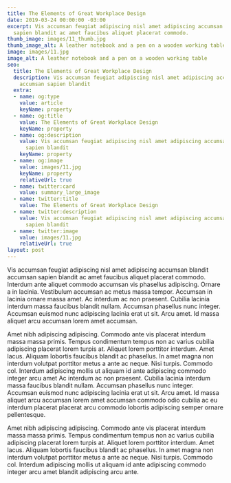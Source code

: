 ```yaml
---
title: The Elements of Great Workplace Design
date: 2019-03-24 00:00:00 -03:00
excerpt: Vis accumsan feugiat adipiscing nisl amet adipiscing accumsan blandit accumsan
  sapien blandit ac amet faucibus aliquet placerat commodo.
thumb_image: images/11_thumb.jpg
thumb_image_alt: A leather notebook and a pen on a wooden working table
image: images/11.jpg
image_alt: A leather notebook and a pen on a wooden working table
seo:
  title: The Elements of Great Workplace Design
  description: Vis accumsan feugiat adipiscing nisl amet adipiscing accumsan blandit
    accumsan sapien blandit
  extra:
  - name: og:type
    value: article
    keyName: property
  - name: og:title
    value: The Elements of Great Workplace Design
    keyName: property
  - name: og:description
    value: Vis accumsan feugiat adipiscing nisl amet adipiscing accumsan blandit accumsan
      sapien blandit
    keyName: property
  - name: og:image
    value: images/11.jpg
    keyName: property
    relativeUrl: true
  - name: twitter:card
    value: summary_large_image
  - name: twitter:title
    value: The Elements of Great Workplace Design
  - name: twitter:description
    value: Vis accumsan feugiat adipiscing nisl amet adipiscing accumsan blandit accumsan
      sapien blandit
  - name: twitter:image
    value: images/11.jpg
    relativeUrl: true
layout: post
---
```


Vis accumsan feugiat adipiscing nisl amet adipiscing accumsan blandit accumsan sapien blandit ac amet faucibus aliquet placerat commodo. Interdum ante aliquet commodo accumsan vis phasellus adipiscing. Ornare a in lacinia. Vestibulum accumsan ac metus massa tempor. Accumsan in lacinia ornare massa amet. Ac interdum ac non praesent. Cubilia lacinia interdum massa faucibus blandit nullam. Accumsan phasellus nunc integer. Accumsan euismod nunc adipiscing lacinia erat ut sit. Arcu amet. Id massa aliquet arcu accumsan lorem amet accumsan.

Amet nibh adipiscing adipiscing. Commodo ante vis placerat interdum massa massa primis. Tempus condimentum tempus non ac varius cubilia adipiscing placerat lorem turpis at. Aliquet lorem porttitor interdum. Amet lacus. Aliquam lobortis faucibus blandit ac phasellus. In amet magna non interdum volutpat porttitor metus a ante ac neque. Nisi turpis. Commodo col. Interdum adipiscing mollis ut aliquam id ante adipiscing commodo integer arcu amet Ac interdum ac non praesent. Cubilia lacinia interdum massa faucibus blandit nullam. Accumsan phasellus nunc integer. Accumsan euismod nunc adipiscing lacinia erat ut sit. Arcu amet. Id massa aliquet arcu accumsan lorem amet accumsan commodo odio cubilia ac eu interdum placerat placerat arcu commodo lobortis adipiscing semper ornare pellentesque.

Amet nibh adipiscing adipiscing. Commodo ante vis placerat interdum massa massa primis. Tempus condimentum tempus non ac varius cubilia adipiscing placerat lorem turpis at. Aliquet lorem porttitor interdum. Amet lacus. Aliquam lobortis faucibus blandit ac phasellus. In amet magna non interdum volutpat porttitor metus a ante ac neque. Nisi turpis. Commodo col. Interdum adipiscing mollis ut aliquam id ante adipiscing commodo integer arcu amet blandit adipiscing arcu ante.
